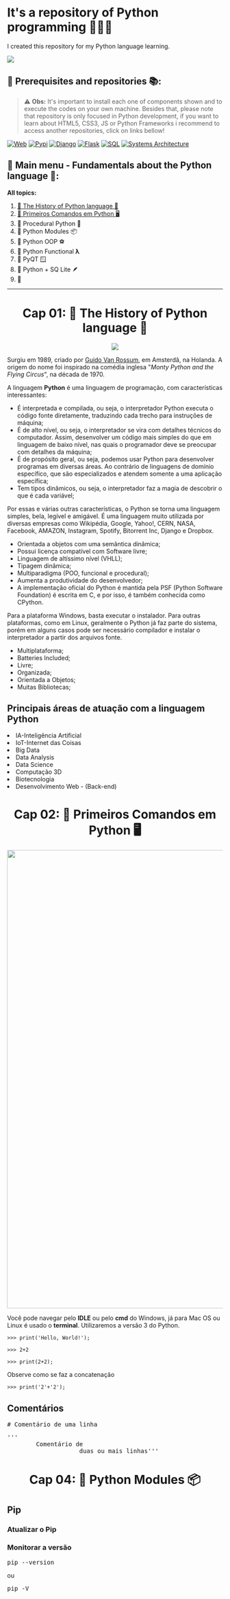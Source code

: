 # It's a repository of Python programming 📗🐍🔢
<p>I created this repository for my Python language learning.</p>

<a href="https://github.com/IsaacAlves7/python-programming"><img src="https://cdn.worldvectorlogo.com/logos/python-3.svg" heigth="177"/></a>

## 🎒 Prerequisites and repositories 📚:
<blockquote>⚠️ <b>Obs:</b> It's important to install each one of components shown and to execute the codes on your own machine. Besides that, please note that repository is only focused in Python development, if you want to learn about HTML5, CSS3, JS or Python Frameworks i recommend to access another repositories, click on links bellow!</blockquote>

[![Web](https://img.shields.io/badge/-HTML5‍‍and‍‍css3‍‍development-3775A9?style=for-the-badge&logo=HTML5&logoColor=white)](https://github.com/IsaacAlves7/html5-and-css3-development)
[![Pypi](https://img.shields.io/badge/-Pypi-FFF000?style=for-the-badge&logo=PyPi&logoColor=gray)](https://pypi.org/)
[![Django](https://img.shields.io/badge/-Django-3775A9?style=for-the-badge&logo=Django&logoColor=white)](https://pypi.org/)
[![Flask](https://img.shields.io/badge/-Flask-FFF000?style=for-the-badge&logo=Flask&logoColor=black)](https://pypi.org/)
[![SQL](https://img.shields.io/badge/-SQL‍‍language-1572B6?style=for-the-badge&logo=PostgreSQL&logoColor=white)](https://github.com/IsaacAlves7/sql-language)
[![Systems Architecture](https://img.shields.io/badge/-Systems‍‍Architecture-FFF000?style=for-the-badge&logo=ReactOS&logoColor=black)](https://github.com/IsaacAlves7/systems-architecture)

## 🐍 Main menu - Fundamentals about the Python language 🐍:
<b>All topics:</b>
<ol>
  <li><a href="https://github.com/IsaacAlves7/python-programming/blob/master/README.md#cap-01--the-history-of-python-language-">🐍 The History of Python language 🔢</a></li>
  <li><a href="https://github.com/IsaacAlves7/python-programming/blob/master/README.md#cap-02--primeiros-comandos-em-python-%EF%B8%8F">🐍 Primeiros Comandos em Python 🖥️</a></li>
  <li>🐍 Procedural Python 🐍</li>
  <li>🐍 Python Modules 📦</li>
  <li>🐍 Python OOP ⚽</li>
  <li>🐍 Python Functional <b>λ</b></li>
  <li>🐍 PyQT 🪟</li>
  <li>🐍 Python + SQ Lite 🪶</li> 
  <li>🐍 </li>  
</ol>
<hr>
<div align="center"><h1>Cap 01: 🐍 The History of Python language 🔢</h1>
<a href="https://python.org"><img src="https://lamfo-unb.github.io/img/python.png"/></a></div>
<p>Surgiu em 1989, criado por <a href="https://github.com/gvanrossum">Guido Van Rossum</a>, em Amsterdã, na Holanda. A origem do nome foi inspirado na comédia inglesa "<i>Monty Python and the Flying Circus</i>", na década de 1970.

A linguagem <b>Python</b> é uma linguagem de programação, com características interessantes:
<ul>
  <li>É interpretada e compilada, ou seja, o interpretador Python executa o código fonte diretamente, traduzindo cada trecho para instruções de máquina;</li>
  <li>É de alto nível, ou seja, o interpretador se vira com detalhes técnicos do computador. Assim, desenvolver um código mais simples do que em linguagem de baixo nível, nas quais o programador deve se preocupar com detalhes da máquina;</li>
  <li>É de propósito geral, ou seja, podemos usar Python para desenvolver programas em diversas áreas. Ao contrário de linguagens de domínio específico, que são especializados e atendem somente a uma aplicação específica;</li>
  <li>Tem tipos dinâmicos, ou seja, o interpretador faz a magia de descobrir o que é cada variável;</li>
</ul>
Por essas e várias outras características, o Python se torna uma linguagem simples, bela, legível e amigável. É uma linguagem muito utilizada por diversas empresas como Wikipédia, Google, Yahoo!, CERN, NASA, Facebook, AMAZON, Instagram, Spotify, Bitorrent Inc, Django e Dropbox.</p>
<ul>
 <li>Orientada a objetos com uma semântica dinâmica;</li>
 <li>Possui licença compatível com Software livre;</li>
 <li>Linguagem de altíssimo nível (VHLL);</li>
 <li>Tipagem dinâmica;</li>
 <li>Multiparadigma (POO, funcional e procedural);</li>
 <li>Aumenta a produtividade do desenvolvedor;</li>  
 <li>A implementação oficial do Python é mantida pela PSF (Python Software Foundation) é escrita em C, e por isso, é também conhecida como CPython.</li>  
</ul>
<p>Para a plataforma Windows, basta executar o instalador. Para outras plataformas, como em Linux, geralmente o Python já faz parte do sistema, porém em alguns casos pode ser necessário compilador e instalar o interpretador a partir dos arquivos fonte.</p>
<ul>
 <li>Multiplataforma;</li>
 <li>Batteries Included;</li>
 <li>Livre;</li>
 <li>Organizada;</li>
 <li>Orientada a Objetos;</li>
 <li>Muitas Bibliotecas;</li>  
</ul>

## Principais áreas de atuação com a linguagem Python
<li>IA-Inteligência Artificial</li>
<li>IoT-Internet das Coisas</li>
<li>Big Data</li>
<li>Data Analysis</li>
<li>Data Science</li>
<li>Computação 3D</li>
<li>Biotecnologia</li>
<li>Desenvolvimento Web - (Back-end)</li>

<div align="center"><h1>Cap 02: 🐍 Primeiros Comandos em Python 🖥️</h1></div>
<img src="https://www.belasartes.br/images/destaques/novo/1955.jpg" width="1070"/>
<p>Você pode navegar pelo <b>IDLE</b> ou pelo <b>cmd</b> do Windows, já para Mac OS ou Linux é usado o <b>terminal</b>. Utilizaremos a versão 3 do Python.</p>
<pre><code>>>> print('Hello, World!');</code></pre>
<pre><code>>>> 2+2</code></pre>
<pre><code>>>> print(2+2);</code></pre>
 <p>Observe como se faz a concatenação</p>
<pre><code>>>> print('2'+'2');</code></pre>

## Comentários
<pre># Comentário de uma linha</pre>
<pre>'''
        Comentário de
                    duas ou mais linhas'''</pre>

<h1 align="center">Cap 04: 🐍 Python Modules 📦</h1>

## Pip

### Atualizar o Pip

### Monitorar a versão
<pre>pip --version</pre>
ou
<pre>pip -V</pre>
